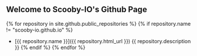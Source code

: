 ## Welcome to Scooby-IO's Github Page 

{% for repository in site.github.public_repositories %}
  {% if repository.name != "scooby-io.github.io" %}
  * [{{ repository.name }}]({{ repository.html_url }}) {{ repository.description }}
  {% endif %}
{% endfor %}
